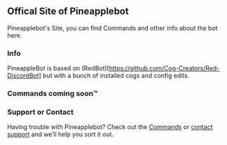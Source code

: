 ## Offical Site of Pineapplebot

Pineapplebot's Site, you can find Commands and other info about the bot here.

### Info

PineappleBot is based on (RedBot)[https://github.com/Cog-Creators/Red-DiscordBot] but with a bunch of installed cogs and config edits.

### Commands coming soon™

### Support or Contact

Having trouble with Pineapplebot? Check out the [Commands](#) or [contact support](https://twitter.com/expiservers) and we’ll help you sort it out.
